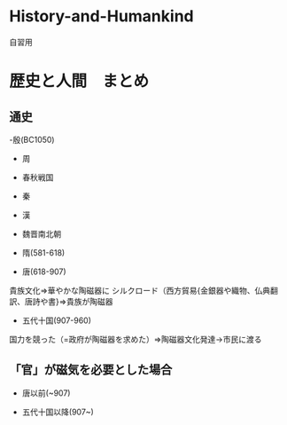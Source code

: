 # History-and-Humankind
自習用


# 歴史と人間　まとめ

## 通史
-殷(BC1050)

- 周

- 春秋戦国

- 秦

- 漢

- 魏晋南北朝

- 隋(581-618)

- 唐(618-907)

貴族文化=>華やかな陶磁器に
シルクロード（西方貿易{金銀器や織物、仏典翻訳、唐詩や書}=>貴族が陶磁器

- 五代十国(907-960)

国力を競った（=政府が陶磁器を求めた）=>陶磁器文化発達->市民に渡る





## 「官」が磁気を必要とした場合
- 唐以前(~907)

- 五代十国以降(907~)
